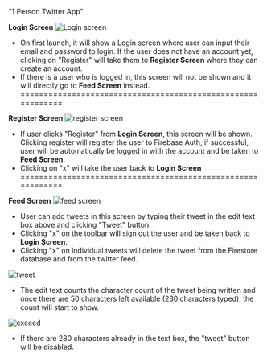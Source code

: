 "1 Person Twitter App" 

**Login Screen**
![Login screen](https://user-images.githubusercontent.com/37413949/113508211-4a039280-9581-11eb-848d-098c302a188b.PNG)

- On first launch, it will show a Login screen where user can input their email and password to login. If the user does not have an account yet, clicking on "Register" will take them to **Register Screen** where they can create an account.
- If there is a user who is logged in, this screen will not be shown and it will directly go to **Feed Screen** instead.
============================================================

**Register Screen**
![register screen](https://user-images.githubusercontent.com/37413949/113508213-4a9c2900-9581-11eb-8deb-3311e325ed75.PNG)

- If user clicks "Register" from **Login Screen**, this screen will be shown. Clicking register will register the user to Firebase Auth, if successful, user will be automatically be logged in with the account and be taken to **Feed Screen**.
- Clicking on "x" will take the user back to **Login Screen**
============================================================

**Feed Screen**
![feed screen](https://user-images.githubusercontent.com/37413949/113508210-496afc00-9581-11eb-9ef8-8e7d14119347.PNG)

- User can add tweets in this screen by typing their tweet in the edit text box above and clicking "Tweet" button.
- Clicking "x" on the toolbar will sign out the user and be taken back to **Login Screen**.
- Clicking "x" on individual tweets will delete the tweet from the Firestore database and from the twitter feed.

![tweet](https://user-images.githubusercontent.com/37413949/113508393-59cfa680-9582-11eb-950b-bcd3482217f0.PNG)

- The edit text counts the character count of the tweet being written and once there are 50 characters left available (230 characters typed), the count will start to show.

![exceed](https://user-images.githubusercontent.com/37413949/113508540-2b9e9680-9583-11eb-8a4c-54b89b4e4b36.PNG)

- If there are 280 characters already in the text box, the "tweet" button will be disabled.
